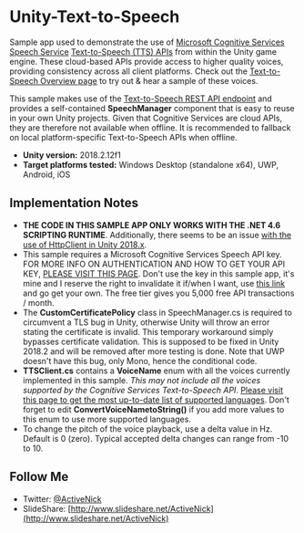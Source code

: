 # Unity-Text-to-Speech
Sample app used to demonstrate the use of [Microsoft Cognitive Services Speech Service](https://docs.microsoft.com/en-us/azure/cognitive-services/speech-service/) [Text-to-Speech (TTS) APIs](https://azure.microsoft.com/en-us/services/cognitive-services/text-to-speech/) from within the Unity game engine. These cloud-based APIs provide access to higher quality voices, providing consistency across all client platforms. Check out the [Text-to-Speech Overview page](https://azure.microsoft.com/en-us/services/cognitive-services/text-to-speech/) to try out & hear a sample of these voices.

This sample makes use of the [Text-to-Speech REST API endpoint](https://docs.microsoft.com/en-us/azure/cognitive-services/speech-service/rest-apis) and provides a self-contained **SpeechManager** component that is easy to reuse in your own Unity projects. Given that Cognitive Services are cloud APIs, they are therefore not available when offline. It is recommended to fallback on local platform-specific Text-to-Speech APIs when offline.

- **Unity version:** 2018.2.12f1
- **Target platforms tested:** Windows Desktop (standalone x64), UWP, Android, iOS

## Implementation Notes
- **THE CODE IN THIS SAMPLE APP ONLY WORKS WITH THE .NET 4.6 SCRIPTING RUNTIME**. Additionally, there seems to be an issue [with the use of HttpClient in Unity 2018.x](https://forum.unity.com/threads/httpclient-not-available-in-2018-1-with-net-4-x.532684/).
- This sample requires a Microsoft Cognitive Services Speech API key. FOR MORE INFO ON AUTHENTICATION AND HOW TO GET YOUR API KEY, [PLEASE VISIT THIS PAGE](https://docs.microsoft.com/en-us/azure/cognitive-services/speech/how-to/how-to-authentication). Don't use the key in this sample app, it's mine and I reserve the right to invalidate it if/when I want, use [this link](https://docs.microsoft.com/en-us/azure/cognitive-services/speech/how-to/how-to-authentication) and go get your own. The free tier gives you 5,000 free API transactions / month.
- The **CustomCertificatePolicy** class in SpeechManager.cs is required to circumvent a TLS bug in Unity, otherwise Unity will throw an error stating the certificate is invalid. This temporary workaround simply bypasses certificate validation. This is supposed to be fixed in Unity 2018.2 and will be removed after more testing is done. Note that UWP doesn't have this bug, only Mono, hence the conditional code.
- **TTSClient.cs** contains a **VoiceName** enum with all the voices currently implemented in this sample. *This may not include all the voices supported by the Cognitive Services Text-to-Speech API*. [Please visit this page to get the most up-to-date list of supported languages](https://docs.microsoft.com/en-us/azure/cognitive-services/speech/api-reference-rest/bingvoiceoutput). Don't forget to edit **ConvertVoiceNametoString()** if you add more values to this enum to use more supported languages.
- To change the pitch of the voice playback, use a delta value in Hz. Default is 0 (zero). Typical accepted delta changes can range from -10 to 10.

## Follow Me
* Twitter: [@ActiveNick](http://twitter.com/ActiveNick)
* SlideShare: [http://www.slideshare.net/ActiveNick](http://www.slideshare.net/ActiveNick)

